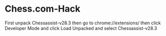 # Chess.com-Hack
First unpack Chessassist-v28.3 then go to chrome://extensions/ then click Developer Mode and click Load Unpacked and select Chessassist-v28.3 
